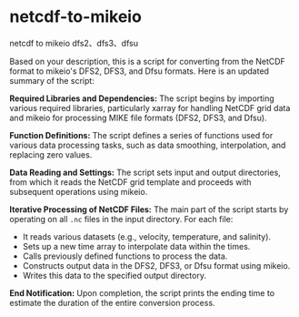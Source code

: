 # netcdf-to-mikeio
netcdf to mikeio dfs2、dfs3、dfsu

Based on your description, this is a script for converting from the NetCDF format to mikeio's DFS2, DFS3, and Dfsu formats. Here is an updated summary of the script:

**Required Libraries and Dependencies:** 
The script begins by importing various required libraries, particularly xarray for handling NetCDF grid data and mikeio for processing MIKE file formats (DFS2, DFS3, and Dfsu).

**Function Definitions:** 
The script defines a series of functions used for various data processing tasks, such as data smoothing, interpolation, and replacing zero values.

**Data Reading and Settings:** 
The script sets input and output directories, from which it reads the NetCDF grid template and proceeds with subsequent operations using mikeio.

**Iterative Processing of NetCDF Files:** 
The main part of the script starts by operating on all `.nc` files in the input directory. For each file:

- It reads various datasets (e.g., velocity, temperature, and salinity).
- Sets up a new time array to interpolate data within the times.
- Calls previously defined functions to process the data.
- Constructs output data in the DFS2, DFS3, or Dfsu format using mikeio.
- Writes this data to the specified output directory.

**End Notification:** 
Upon completion, the script prints the ending time to estimate the duration of the entire conversion process.
